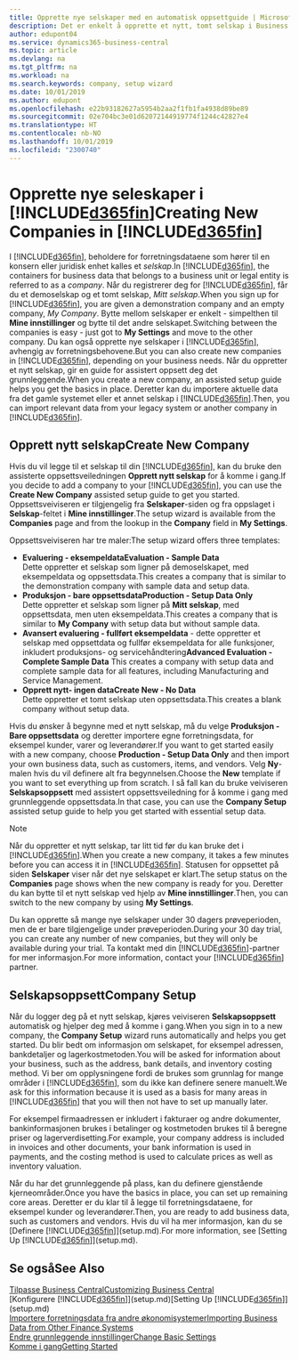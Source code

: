 ```yaml
---
title: Opprette nye selskaper med en automatisk oppsettguide | Microsoft-dokumentasjon
description: Det er enkelt å opprette et nytt, tomt selskap i Business Central. En guide for assistert oppsett hjelper deg gjennom trinnene, og du kan importere forretningsdataene eksisterende.
author: edupont04
ms.service: dynamics365-business-central
ms.topic: article
ms.devlang: na
ms.tgt_pltfrm: na
ms.workload: na
ms.search.keywords: company, setup wizard
ms.date: 10/01/2019
ms.author: edupont
ms.openlocfilehash: e22b93182627a5954b2aa2f1fb1fa4938d89be89
ms.sourcegitcommit: 02e704bc3e01d62072144919774f1244c42827e4
ms.translationtype: HT
ms.contentlocale: nb-NO
ms.lasthandoff: 10/01/2019
ms.locfileid: "2300740"
---
```

# <a name="creating-new-companies-in-included365finincludesd365fin_mdmd"></a><span data-ttu-id="25341-104">Opprette nye seleskaper i [!INCLUDE[d365fin](includes/d365fin_md.md)]</span><span class="sxs-lookup"><span data-stu-id="25341-104">Creating New Companies in [!INCLUDE[d365fin](includes/d365fin_md.md)]</span></span>
<span data-ttu-id="25341-105">I [!INCLUDE[d365fin](includes/d365fin_md.md)], beholdere for forretningsdataene som hører til en konsern eller juridisk enhet kalles et *selskap*.</span><span class="sxs-lookup"><span data-stu-id="25341-105">In [!INCLUDE[d365fin](includes/d365fin_md.md)], the containers for business data that belongs to a business unit or legal entity is referred to as a *company*.</span></span> <span data-ttu-id="25341-106">Når du registrerer deg for [!INCLUDE[d365fin](includes/d365fin_md.md)], får du et demoselskap og et tomt selskap, *Mitt selskap*.</span><span class="sxs-lookup"><span data-stu-id="25341-106">When you sign up for [!INCLUDE[d365fin](includes/d365fin_md.md)], you are given a demonstration company and an empty company, *My Company*.</span></span> <span data-ttu-id="25341-107">Bytte mellom selskaper er enkelt - simpelthen til **Mine innstillinger** og bytte til det andre selskapet.</span><span class="sxs-lookup"><span data-stu-id="25341-107">Switching between the companies is easy - just got to **My Settings** and move to the other company.</span></span> <span data-ttu-id="25341-108">Du kan også opprette nye selskaper i [!INCLUDE[d365fin](includes/d365fin_md.md)], avhengig av forretningsbehovene.</span><span class="sxs-lookup"><span data-stu-id="25341-108">But you can also create new companies in [!INCLUDE[d365fin](includes/d365fin_md.md)], depending on your business needs.</span></span> <span data-ttu-id="25341-109">Når du oppretter et nytt selskap, gir en guide for assistert oppsett deg det grunnleggende.</span><span class="sxs-lookup"><span data-stu-id="25341-109">When you create a new company, an assisted setup guide helps you get the basics in place.</span></span> <span data-ttu-id="25341-110">Deretter kan du importere aktuelle data fra det gamle systemet eller et annet selskap i [!INCLUDE[d365fin](includes/d365fin_md.md)].</span><span class="sxs-lookup"><span data-stu-id="25341-110">Then, you can import relevant data from your legacy system or another company in [!INCLUDE[d365fin](includes/d365fin_md.md)].</span></span>  

## <a name="create-new-company"></a><span data-ttu-id="25341-111">Opprett nytt selskap</span><span class="sxs-lookup"><span data-stu-id="25341-111">Create New Company</span></span>
<span data-ttu-id="25341-112">Hvis du vil legge til et selskap til din [!INCLUDE[d365fin](includes/d365fin_md.md)], kan du bruke den assisterte oppsettsveiledningen **Opprett nytt selskap** for å komme i gang.</span><span class="sxs-lookup"><span data-stu-id="25341-112">If you decide to add a company to your [!INCLUDE[d365fin](includes/d365fin_md.md)], you can use the **Create New Company** assisted setup guide to get you started.</span></span> <span data-ttu-id="25341-113">Oppsettsveiviseren er tilgjengelig fra **Selskaper**-siden og fra oppslaget i **Selskap**-feltet i **Mine innstillinger**.</span><span class="sxs-lookup"><span data-stu-id="25341-113">The setup wizard is available from the **Companies** page and from the lookup in the **Company** field in **My Settings**.</span></span>  

<span data-ttu-id="25341-114">Oppsettsveiviseren har tre maler:</span><span class="sxs-lookup"><span data-stu-id="25341-114">The setup wizard offers three templates:</span></span>

-   <span data-ttu-id="25341-115">**Evaluering - eksempeldata**</span><span class="sxs-lookup"><span data-stu-id="25341-115">**Evaluation - Sample Data**</span></span>  
    <span data-ttu-id="25341-116">Dette oppretter et selskap som ligner på demoselskapet, med eksempeldata og oppsettsdata.</span><span class="sxs-lookup"><span data-stu-id="25341-116">This creates a company that is similar to the demonstration company with sample data and setup data.</span></span>  
-   <span data-ttu-id="25341-117">**Produksjon - bare oppsettsdata**</span><span class="sxs-lookup"><span data-stu-id="25341-117">**Production - Setup Data Only**</span></span>  
    <span data-ttu-id="25341-118">Dette oppretter et selskap som ligner på **Mitt selskap**, med oppsettsdata, men uten eksempeldata.</span><span class="sxs-lookup"><span data-stu-id="25341-118">This creates a company that is similar to **My Company** with setup data but without sample data.</span></span>
-   <span data-ttu-id="25341-119">**Avansert evaluering - fullført eksempeldata** - dette oppretter et selskap med oppsettdata og fullfør eksempeldata for alle funksjoner, inkludert produksjons- og servicehåndtering</span><span class="sxs-lookup"><span data-stu-id="25341-119">**Advanced Evaluation - Complete Sample Data** This creates a company with setup data and complete sample data for all features, including Manufacturing and Service Management.</span></span>
-   <span data-ttu-id="25341-120">**Opprett nytt- ingen data**</span><span class="sxs-lookup"><span data-stu-id="25341-120">**Create New - No Data**</span></span>  
    <span data-ttu-id="25341-121">Dette oppretter et tomt selskap uten oppsettsdata.</span><span class="sxs-lookup"><span data-stu-id="25341-121">This creates a blank company without setup data.</span></span>  

<span data-ttu-id="25341-122">Hvis du ønsker å begynne med et nytt selskap, må du velge **Produksjon - Bare oppsettsdata** og deretter importere egne forretningsdata, for eksempel kunder, varer og leverandører.</span><span class="sxs-lookup"><span data-stu-id="25341-122">If you want to get started easily with a new company, choose **Production - Setup Data Only** and then import your own business data, such as customers, items, and vendors.</span></span> <span data-ttu-id="25341-123">Velg **Ny**-malen hvis du vil definere alt fra begynnelsen.</span><span class="sxs-lookup"><span data-stu-id="25341-123">Choose the **New** template if you want to set everything up from scratch.</span></span> <span data-ttu-id="25341-124">I så fall kan du bruke veiviseren **Selskapsoppsett** med assistert oppsettsveiledning for å komme i gang med grunnleggende oppsettsdata.</span><span class="sxs-lookup"><span data-stu-id="25341-124">In that case, you can use the **Company Setup** assisted setup guide to help you get started with essential setup data.</span></span>  

> [!NOTE]  
>   <span data-ttu-id="25341-125">Når du oppretter et nytt selskap, tar litt tid før du kan bruke det i [!INCLUDE[d365fin](includes/d365fin_md.md)].</span><span class="sxs-lookup"><span data-stu-id="25341-125">When you create a new company, it takes a few minutes before you can access it in [!INCLUDE[d365fin](includes/d365fin_md.md)].</span></span> <span data-ttu-id="25341-126">Statusen for oppsettet på siden **Selskaper** viser når det nye selskapet er klart.</span><span class="sxs-lookup"><span data-stu-id="25341-126">The setup status on the **Companies** page shows when the new company is ready for you.</span></span> <span data-ttu-id="25341-127">Deretter du kan bytte til et nytt selskap ved hjelp av **Mine innstillinger**.</span><span class="sxs-lookup"><span data-stu-id="25341-127">Then, you can switch to the new company by using **My Settings**.</span></span>  

<span data-ttu-id="25341-128">Du kan opprette så mange nye selskaper under 30 dagers prøveperioden, men de er bare tilgjengelige under prøveperioden.</span><span class="sxs-lookup"><span data-stu-id="25341-128">During your 30 day trial, you can create any number of new companies, but they will only be available during your trial.</span></span> <span data-ttu-id="25341-129">Ta kontakt med din [!INCLUDE[d365fin](includes/d365fin_md.md)]-partner for mer informasjon.</span><span class="sxs-lookup"><span data-stu-id="25341-129">For more information, contact your [!INCLUDE[d365fin](includes/d365fin_md.md)] partner.</span></span>  

## <a name="company-setup"></a><span data-ttu-id="25341-130">Selskapsoppsett</span><span class="sxs-lookup"><span data-stu-id="25341-130">Company Setup</span></span>
<span data-ttu-id="25341-131">Når du logger deg på et nytt selskap, kjøres veiviseren **Selskapsoppsett** automatisk og hjelper deg med å komme i gang.</span><span class="sxs-lookup"><span data-stu-id="25341-131">When you sign in to a new company, the **Company Setup** wizard runs automatically and helps you get started.</span></span> <span data-ttu-id="25341-132">Du blir bedt om informasjon om selskapet, for eksempel adressen, bankdetaljer og lagerkostmetoden.</span><span class="sxs-lookup"><span data-stu-id="25341-132">You will be asked for information about your business, such as the address, bank details, and inventory costing method.</span></span> <span data-ttu-id="25341-133">Vi ber om opplysningene fordi de brukes som grunnlag for mange områder i [!INCLUDE[d365fin](includes/d365fin_md.md)], som du ikke kan definere senere manuelt.</span><span class="sxs-lookup"><span data-stu-id="25341-133">We ask for this information because it is used as a basis for many areas in [!INCLUDE[d365fin](includes/d365fin_md.md)] that you will then not have to set up manually later.</span></span>  

<span data-ttu-id="25341-134">For eksempel firmaadressen er inkludert i fakturaer og andre dokumenter, bankinformasjonen brukes i betalinger og kostmetoden brukes til å beregne priser og lagerverdisetting.</span><span class="sxs-lookup"><span data-stu-id="25341-134">For example, your company address is included in invoices and other documents, your bank information is used in payments, and the costing method is used to calculate prices as well as inventory valuation.</span></span>  

<span data-ttu-id="25341-135">Når du har det grunnleggende på plass, kan du definere gjenstående kjerneområder.</span><span class="sxs-lookup"><span data-stu-id="25341-135">Once you have the basics in place, you can set up remaining core areas.</span></span> <span data-ttu-id="25341-136">Deretter er du klar til å legge til forretningsdataene, for eksempel kunder og leverandører.</span><span class="sxs-lookup"><span data-stu-id="25341-136">Then, you are ready to add business data, such as customers and vendors.</span></span> <span data-ttu-id="25341-137">Hvis du vil ha mer informasjon, kan du se [Definere [!INCLUDE[d365fin](includes/d365fin_md.md)]](setup.md).</span><span class="sxs-lookup"><span data-stu-id="25341-137">For more information, see [Setting Up [!INCLUDE[d365fin](includes/d365fin_md.md)]](setup.md).</span></span>  

## <a name="see-also"></a><span data-ttu-id="25341-138">Se også</span><span class="sxs-lookup"><span data-stu-id="25341-138">See Also</span></span>
[<span data-ttu-id="25341-139">Tilpasse Business Central</span><span class="sxs-lookup"><span data-stu-id="25341-139">Customizing Business Central</span></span>](ui-customizing-overview.md)  
<span data-ttu-id="25341-140">[Konfigurere [!INCLUDE[d365fin](includes/d365fin_md.md)]](setup.md)</span><span class="sxs-lookup"><span data-stu-id="25341-140">[Setting Up [!INCLUDE[d365fin](includes/d365fin_md.md)]](setup.md)</span></span>  
[<span data-ttu-id="25341-141">Importere forretningsdata fra andre økonomisystemer</span><span class="sxs-lookup"><span data-stu-id="25341-141">Importing Business Data from Other Finance Systems</span></span>](across-import-data-configuration-packages.md)  
[<span data-ttu-id="25341-142">Endre grunnleggende innstillinger</span><span class="sxs-lookup"><span data-stu-id="25341-142">Change Basic Settings</span></span>](ui-change-basic-settings.md)  
[<span data-ttu-id="25341-143">Komme i gang</span><span class="sxs-lookup"><span data-stu-id="25341-143">Getting Started</span></span>](product-get-started.md)  
